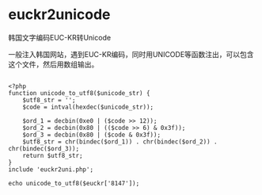 # euckr2unicode

韩国文字编码EUC-KR转Unicode

一般注入韩国网站，遇到EUC-KR编码，同时用UNICODE等函数注出，可以包含这个文件，然后用数组输出。

```

<?php
function unicode_to_utf8($unicode_str) {
	$utf8_str = '';
	$code = intval(hexdec($unicode_str));

	$ord_1 = decbin(0xe0 | ($code >> 12));
	$ord_2 = decbin(0x80 | (($code >> 6) & 0x3f));
	$ord_3 = decbin(0x80 | ($code & 0x3f));
	$utf8_str = chr(bindec($ord_1)) . chr(bindec($ord_2)) . chr(bindec($ord_3));
	return $utf8_str;
}
include 'euckr2uni.php';

echo unicode_to_utf8($euckr['8147']);

```
